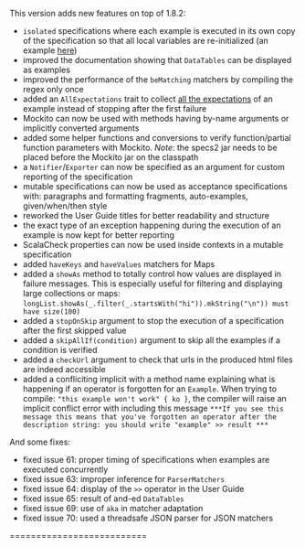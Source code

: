 This version adds new features on top of 1.8.2:

 * `isolated` specifications where each example is executed in its own copy of the specification so that all local variables are re-initialized (an example [here](https://github.com/etorreborre/specs2/blob/1.9/src/test/scala/examples/StackIsolatedSpec.scala))
 * improved the documentation showing that `DataTables` can be displayed as examples
 * improved the performance of the `beMatching` matchers by compiling the regex only once
 * added an `AllExpectations` trait to collect [all the expectations](http://etorreborre.github.com/specs2/guide/org.specs2.guide.Structure.html#All) of an example instead of stopping after the first failure
 * Mockito can now be used with methods having by-name arguments or implicitly converted arguments
 * added some helper functions and conversions to verify function/partial function parameters with Mockito. *Note*: the specs2 jar needs to be placed before the Mockito jar on the classpath
 * a `Notifier`/`Exporter` can now be specified as an argument for custom reporting of the specification
 * mutable specifications can now be used as acceptance specifications with: paragraphs and formatting fragments, auto-examples, given/when/then style
 * reworked the User Guide titles for better readability and structure
 * the exact type of an exception happening during the execution of an example is now kept for better reporting
 * ScalaCheck properties can now be used inside contexts in a mutable specification
 * added `haveKeys` and `haveValues` matchers for Maps
 * added a `showAs` method to totally control how values are displayed in failure messages. This is especially useful for filtering and displaying large  collections or maps: `longList.showAs(_.filter(_.startsWith("hi")).mkString("\n")) must have size(100)`
 * added a `stopOnSkip` argument to stop the execution of a specification after the first skipped value
 * added a `skipAllIf(condition)` argument to skip all the examples if a condition is verified
 * added a `checkUrl` argument to check that urls in the produced html files are indeed accessible
 * added a confliciting implicit with a method name explaining what is happening if an operator is forgotten for an `Example`. When trying to compile: `"this example won't work" { ko }`, the compiler will raise an implicit conflict error with including this message `***If you see this message this means that you've forgotten an operator after the description string: you should write "example" >> result ***`
 
And some fixes:

 * fixed issue 61: proper timing of specifications when examples are executed concurrently
 * fixed issue 63: improper inference for `ParserMatchers`
 * fixed issue 64: display of the `>>` operator in the User Guide
 * fixed issue 65: result of and-ed `DataTables`
 * fixed issue 69: use of `aka` in matcher adaptation
 * fixed issue 70: used a threadsafe JSON parser for JSON matchers
 
 ==========================
